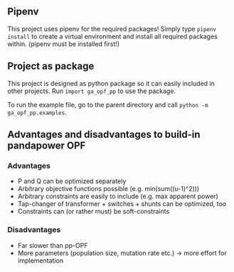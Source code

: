 ## Pipenv

This project uses pipenv for the required packages! Simply type `pipenv install` to create a virtual environment and install all required packages within. (pipenv must be installed first!)

## Project as package

This project is designed as python package so it can easily included in other projects. Run `import ga_opf_pp` to use the package.

To run the example file, go to the parent directory and call
`python -m ga_opf_pp.examples`.

## Advantages and disadvantages to build-in pandapower OPF

### Advantages
- P and Q can be optimized separately
- Arbitrary objective functions possible (e.g. min(sum((u-1)^2)))
- Arbitrary constraints are easily to include (e.g. max apparent power)
- Tap-changer of transformer + switches + shunts can be optimized, too
- Constraints can (or rather must) be soft-constraints

### Disadvantages
- Far slower than pp-OPF
- More parameters (population size, mutation rate etc.) -> more effort for implementation
